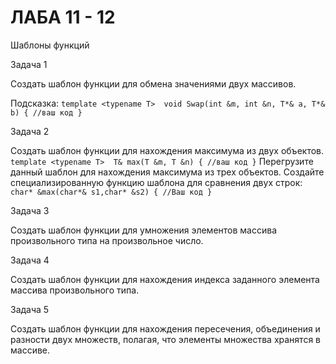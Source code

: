 <h1>ЛАБА 11 - 12</h1>

Шаблоны функций

Задача 1

Создать шаблон функции для обмена значениями двух массивов.

Подсказка:
`` template <typename T> 
void Swap(int &m, int &n, T*& a, T*& b)
{
//ваш код
} ``

Задача 2

Создать шаблон функции для нахождения максимума из двух объектов.
`` template <typename T> 
T& max(T &m, T &n)
{
    //ваш код
} ``
Перегрузите данный шаблон для нахождения максимума из трех объектов.
Создайте специализированную функцию шаблона для сравнения двух строк:
`` char* &max(char*& s1,char* &s2)
{
    //Ваш код
} ``

Задача 3

Создать шаблон функции для умножения элементов массива произвольного типа на произвольное число.

Задача 4

Создать шаблон функции для нахождения индекса заданного элемента  массива произвольного типа.

Задача 5

Создать шаблон функции для нахождения пересечения, объединения и разности двух множеств, полагая, что элементы множества хранятся в массиве.

